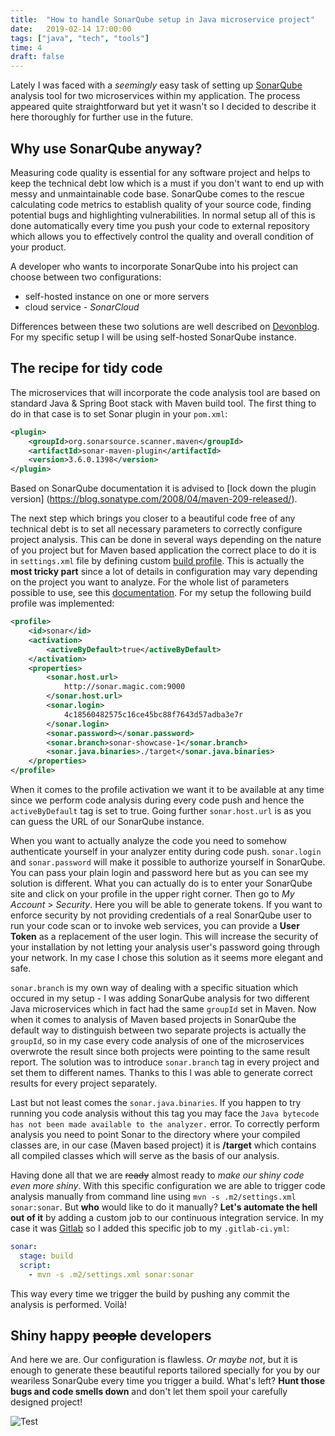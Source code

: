 ```yaml
---
title:  "How to handle SonarQube setup in Java microservice project"
date:   2019-02-14 17:00:00
tags: ["java", "tech", "tools"]
time: 4
draft: false
---
```


Lately I was faced with a *seemingly* easy task of setting up [SonarQube](https://www.sonarqube.org/) analysis tool for two microservices within my application.
The process appeared quite straightforward but yet it wasn't so I decided to describe it here thoroughly for further use in the future.

## Why use SonarQube anyway?
Measuring code quality is essential for any software project and helps to keep the technical debt low which is a must if you don't want to end up with messy and unmaintainable code base.
SonarQube comes to the rescue calculating code metrics to establish quality of your source code, finding potential bugs and highlighting vulnerabilities. In normal setup all of this is done automatically every time you push your code to external repository which allows you to effectively control the quality and overall condition of your product.

A developer who wants to incorporate SonarQube into his project can choose between two configurations:

* self-hosted instance on one or more servers
* cloud service - *SonarCloud*

Differences between these two solutions are well described on [Devonblog](https://devonblog.com/continuous-delivery/code-analysis-service-sonarcloud/). For my specific setup I will be using self-hosted SonarQube instance.

## The recipe for tidy code


The microservices that will incorporate the code analysis tool are based on standard Java & Spring Boot stack with Maven build tool. The first thing to do in that case is to set Sonar plugin in your `pom.xml`:

```xml
<plugin>
    <groupId>org.sonarsource.scanner.maven</groupId>
    <artifactId>sonar-maven-plugin</artifactId>
    <version>3.6.0.1398</version>
</plugin>
```

Based on SonarQube documentation it is advised to [lock down the plugin version] (https://blog.sonatype.com/2008/04/maven-209-released/).

The next step which brings you closer to a beautiful code free of any technical debt is to set all necessary parameters to correctly configure project analysis. This can be done in several ways depending on the nature of you project but for Maven based application the correct place to do it is in `settings.xml` file by defining custom [build profile](https://maven.apache.org/guides/introduction/introduction-to-profiles.html). This is actually the **most tricky part** since a lot of details in configuration may vary depending on the project you want to analyze. For the whole list of parameters possible to use, see this [documentation](https://docs.sonarqube.org/latest/analysis/analysis-parameters/). For my setup the following build profile was implemented:

```xml
<profile>
    <id>sonar</id>
    <activation>
        <activeByDefault>true</activeByDefault>
    </activation>
    <properties>
        <sonar.host.url>
            http://sonar.magic.com:9000
        </sonar.host.url>
        <sonar.login>
            4c18560482575c16ce45bc88f7643d57adba3e7r
        </sonar.login>
        <sonar.password></sonar.password>
        <sonar.branch>sonar-showcase-1</sonar.branch>
        <sonar.java.binaries>./target</sonar.java.binaries>
    </properties>
</profile>
```

When it comes to the profile activation we want it to be available at any time since we perform code analysis during every code push and hence the `activeByDefault` tag is set to true.
Going further `sonar.host.url` is as you can guess the URL of our SonarQube instance.

When you want to actually analyze the code you need to somehow authenticate yourself in your analyzer entity during code push. `sonar.login` and `sonar.password` will make it possible to authorize yourself in SonarQube. You can pass your plain login and password here but as you can see my solution is different. What you can actually do is to enter your SonarQube site and click on your profile in the upper right corner. Then go to *My Account* > *Security*. Here you will be able to generate tokens. If you want to enforce security by not providing credentials of a real SonarQube user to run your code scan or to invoke web services, you can provide a **User Token** as a replacement of the user login. This will increase the security of your installation by not letting your analysis user's password going through your network. In my case I chose this solution as it seems more elegant and safe.

`sonar.branch` is my own way of dealing with a specific situation which occured in my setup - I was adding SonarQube analysis for two different Java microservices which in fact had the same `groupId` set in Maven. Now when it comes to analysis of Maven based projects in SonarQube the default way to distinguish between two separate projects is actually the `groupId`, so in my case every code analysis of one of the microservices overwrote the result since both projects were pointing to the same result report. The solution was to introduce `sonar.branch` tag in every project and set them to different names. Thanks to this I was able to generate correct results for every project separately.

Last but not least comes the `sonar.java.binaries`. If you happen to try running you code analysis without this tag you may face the `Java bytecode has not been made available to the analyzer.` error. To correctly perform analysis you need to point Sonar to the directory where your compiled classes are, in our case (Maven based project) it is **/target** which contains all compiled classes which will serve as the basis of our analysis.

Having done all that we are ~~ready~~ almost ready to *make our shiny code even more shiny*.
With this specific configuration we are able to trigger code analysis manually from command line using `mvn -s .m2/settings.xml sonar:sonar`. But **who** would like to do it manually? **Let's automate the hell out of it** by adding a custom job to our continuous integration service. In my case it was [Gitlab](https://gitlab.com/) so I added this specific job to my `.gitlab-ci.yml`:

```yml
sonar:
  stage: build
  script:
    - mvn -s .m2/settings.xml sonar:sonar
```
This way every time we trigger the build by pushing any commit the analysis is performed. Voilà!

## Shiny happy ~~people~~ developers
And here we are. Our configuration is flawless. *Or maybe not*, but it is enough to generate these beautiful reports tailored specially for you by our weariless SonarQube every time you trigger a build. What's left? **Hunt those bugs and code smells down** and don't let them spoil your carefully designed project!

![Test](/images/posts/sonar.png "Nice, ain't it?")

